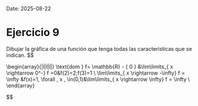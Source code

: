 Date: 2025-08-22

# Ejercicio 9

 
Dibujar la gráfica de una función que tenga todas las características que se indican.
$$

\begin{array}{|l|l|l|}
   \text{dom } f= \mathbb{R} - \{ 0 \} &\lim\limits_{ x \rightarrow  0^-}  f =0&f(2)=2;f(3)=1 \\ \lim\limits_{ x \rightarrow  -\infty}  f = \infty &f(x)=1, \forall \, x \, \in(0,1)&\lim\limits_{ x \rightarrow  \infty}  f = \infty \\ 
\end{array}

$$
